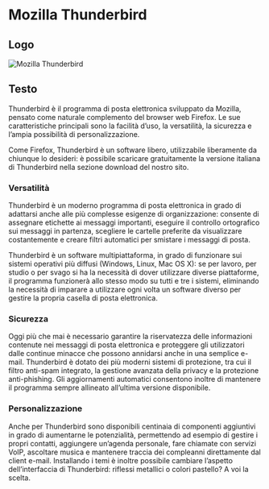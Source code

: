 # Mozilla Thunderbird

 ## Logo
 ![Mozilla Thunderbird](https://www.mozillaitalia.org/home/wp-content/uploads/2008/11/tb-logo-small.png)
 ## Testo

Thunderbird è il programma di posta elettronica sviluppato da Mozilla, pensato come naturale complemento del browser web Firefox. Le sue caratteristiche principali sono la facilità d’uso, la versatilità, la sicurezza e l’ampia possibilità di personalizzazione.

Come Firefox, Thunderbird è un software libero, utilizzabile liberamente da chiunque lo desideri: è possibile scaricare gratuitamente la versione italiana di Thunderbird nella sezione download del nostro sito.

### Versatilità

Thunderbird è un moderno programma di posta elettronica in grado di adattarsi anche alle più complesse esigenze di organizzazione: consente di assegnare etichette ai messaggi importanti, eseguire il controllo ortografico sui messaggi in partenza, scegliere le cartelle preferite da visualizzare costantemente e creare filtri automatici per smistare i messaggi di posta.

Thunderbird è un software multipiattaforma, in grado di funzionare sui sistemi operativi più diffusi (Windows, Linux, Mac OS X): se per lavoro, per studio o per svago si ha la necessità di dover utilizzare diverse piattaforme, il programma funzionerà allo stesso modo su tutti e tre i sistemi, eliminando la necessità di imparare a utilizzare ogni volta un software diverso per gestire la propria casella di posta elettronica.

### Sicurezza

Oggi più che mai è necessario garantire la riservatezza delle informazioni contenute nei messaggi di posta elettronica e proteggere gli utilizzatori dalle continue minacce che possono annidarsi anche in una semplice e-mail. Thunderbird è dotato dei più moderni sistemi di protezione, tra cui il filtro anti-spam integrato, la gestione avanzata della privacy e la protezione anti-phishing. Gli aggiornamenti automatici consentono inoltre di mantenere il programma sempre allineato all’ultima versione disponibile.

### Personalizzazione

Anche per Thunderbird sono disponibili centinaia di componenti aggiuntivi in grado di aumentarne le potenzialità, permettendo ad esempio di gestire i propri contatti, aggiungere un’agenda personale, fare chiamate con servizi VoIP, ascoltare musica e mantenere traccia dei compleanni direttamente dal client e-mail. Installando i temi è inoltre possibile cambiare l’aspetto dell’interfaccia di Thunderbird: riflessi metallici o colori pastello? A voi la scelta.
